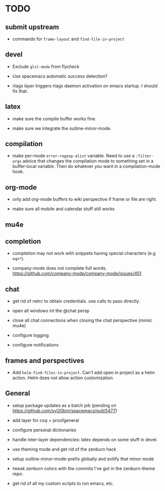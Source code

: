 TODO
====

## submit upstream

* commands for `frame-layout` and `find-file-in-project`

## devel

* Exclude `glsl-mode` from flycheck

* Use spacemacs automatic success detection?

* rtags layer triggers rtags daemon activation on emacs startup. I should fix
  that.


## latex

* make sure the compile buffer works fine.

* make sure we integrate the outline-minor-mode.


## compilation

* make per-mode `error-regexp-alist` variable. Need to use a `:filter-args`
  advice that changes the compilation mode to something set in a buffer-local
  variable. Then do whatever you want in a compilation-mode hook.

## org-mode

* only add org-mode buffers to wiki perspective if frame or file are right.

* make sure all mobile and calendar stuff still works


## mu4e


## completion

* completion may not work with snippets having special characters (e.g `eqn*`).

* company-mode does not complete full words.
  https://github.com/company-mode/company-mode/issues/451


## chat

* get rid of netrc to obtain credentials. use calls to pass directly.

* open all windows int the @chat persp

* close all chat connections when closing the chat perspective (mimic mu4e)

* configure logging

* configure notifications


## frames and perspectives

* Add `helm-find-files-in-project`. Can't add open in project as a helm action.
  Helm does not allow action customization.

## General

* setup package updates as a batch job (pending on https://github.com/syl20bnr/spacemacs/pull/5477)

* add layer for coq + proofgeneral

* configure personal dictionaries

* handle inter-layer dependencies: latex depends on some stuff in devel.

* use theming mode and get rid of the zenburn hack

* setup outline-minor-mode-prefix globally and evilify that minor mode

* tweak zenburn colors with the commits I've got in the zenburn-theme repo.

* get rid of all my custom scripts to run emacs, etc.


